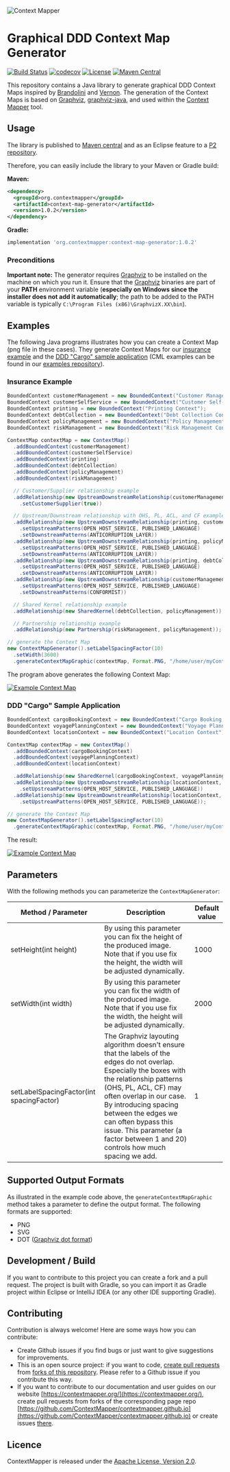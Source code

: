 ![Context Mapper](https://raw.githubusercontent.com/wiki/ContextMapper/context-mapper-dsl/logo/cm-logo-github-small.png) 
# Graphical DDD Context Map Generator
[![Build Status](https://travis-ci.com/ContextMapper/context-map-generator.svg?branch=master)](https://travis-ci.com/ContextMapper/context-map-generator) [![codecov](https://codecov.io/gh/ContextMapper/context-map-generator/branch/master/graph/badge.svg)](https://codecov.io/gh/ContextMapper/context-map-generator) [![License](https://img.shields.io/badge/License-Apache%202.0-blue.svg)](https://opensource.org/licenses/Apache-2.0) [![Maven Central](https://img.shields.io/maven-central/v/org.contextmapper/context-map-generator.svg?label=Maven%20Central)](https://search.maven.org/search?q=g:%22org.contextmapper%22%20AND%20a:%22context-map-generator%22)

This repository contains a Java library to generate graphical DDD Context Maps inspired by [Brandolini](https://www.infoq.com/articles/ddd-contextmapping/) and [Vernon](https://www.amazon.de/Implementing-Domain-Driven-Design-Vaughn-Vernon/dp/0321834577). The generation of the Context Maps is based on [Graphviz](https://www.graphviz.org/), [graphviz-java](https://github.com/nidi3/graphviz-java), and used within the [Context Mapper](https://contextmapper.org) tool.

## Usage
The library is published to [Maven central](https://search.maven.org/search?q=g:%22org.contextmapper%22%20AND%20a:%22context-map-generator%22) and as an Eclipse feature to a [P2 repository](https://dl.bintray.com/contextmapper/context-map-generator-releases/).

Therefore, you can easily include the library to your Maven or Gradle build:

**Maven:**
```xml
<dependency>
  <groupId>org.contextmapper</groupId>
  <artifactId>context-map-generator</artifactId>
  <version>1.0.2</version>
</dependency>
```

**Gradle:**
```gradle
implementation 'org.contextmapper:context-map-generator:1.0.2'
```

### Preconditions
**Important note:** The generator requires [Graphviz](https://www.graphviz.org/) to be installed on the machine on which you run it. Ensure that the [Graphviz](https://www.graphviz.org/) binaries are part of your **PATH** environment variable (**especially on Windows since the installer does not add it automatically**; the path to be added to the PATH variable is typically `C:\Program Files (x86)\GraphvizX.XX\bin`).

## Examples
The following Java programs illustrates how you can create a Context Map (png file in these cases). They generate Context Maps for our [insurance example](https://github.com/ContextMapper/context-mapper-examples/tree/master/src/main/cml/insurance-example) and the [DDD "Cargo" sample application](https://github.com/ContextMapper/context-mapper-examples/tree/master/src/main/cml/ddd-sample) (CML examples can be found in our [examples repository](https://github.com/ContextMapper/context-mapper-examples)).

### Insurance Example
```java
BoundedContext customerManagement = new BoundedContext("Customer Management Context");
BoundedContext customerSelfService = new BoundedContext("Customer Self-Service Context");
BoundedContext printing = new BoundedContext("Printing Context");
BoundedContext debtCollection = new BoundedContext("Debt Collection Context");
BoundedContext policyManagement = new BoundedContext("Policy Management Context");
BoundedContext riskManagement = new BoundedContext("Risk Management Context");

ContextMap contextMap = new ContextMap()
  .addBoundedContext(customerManagement)
  .addBoundedContext(customerSelfService)
  .addBoundedContext(printing)
  .addBoundedContext(debtCollection)
  .addBoundedContext(policyManagement)
  .addBoundedContext(riskManagement)

  // Customer/Supplier relationship example
  .addRelationship(new UpstreamDownstreamRelationship(customerManagement, customerSelfService)
    .setCustomerSupplier(true))

  // Upstream/Downstream relationship with OHS, PL, ACL, and CF examples
  .addRelationship(new UpstreamDownstreamRelationship(printing, customerManagement)
    .setUpstreamPatterns(OPEN_HOST_SERVICE, PUBLISHED_LANGUAGE)
    .setDownstreamPatterns(ANTICORRUPTION_LAYER))
  .addRelationship(new UpstreamDownstreamRelationship(printing, policyManagement)
    .setUpstreamPatterns(OPEN_HOST_SERVICE, PUBLISHED_LANGUAGE)
    .setDownstreamPatterns(ANTICORRUPTION_LAYER))
  .addRelationship(new UpstreamDownstreamRelationship(printing, debtCollection)
    .setUpstreamPatterns(OPEN_HOST_SERVICE, PUBLISHED_LANGUAGE)
    .setDownstreamPatterns(ANTICORRUPTION_LAYER))
  .addRelationship(new UpstreamDownstreamRelationship(customerManagement, policyManagement)
    .setUpstreamPatterns(OPEN_HOST_SERVICE, PUBLISHED_LANGUAGE)
    .setDownstreamPatterns(CONFORMIST))

  // Shared Kernel relationship example
  .addRelationship(new SharedKernel(debtCollection, policyManagement))

  // Partnership relationship example
  .addRelationship(new Partnership(riskManagement, policyManagement));

// generate the Context Map
new ContextMapGenerator().setLabelSpacingFactor(10)
  .setWidth(3600)
  .generateContextMapGraphic(contextMap, Format.PNG, "/home/user/myContextMap.png");
```

The program above generates the following Context Map:

<a href="https://raw.githubusercontent.com/ContextMapper/context-map-generator/master/context-map-example-1.png" target="_blank"><img src="https://raw.githubusercontent.com/ContextMapper/context-map-generator/master/context-map-example-1.png" alt="Example Context Map" /></a>

### DDD "Cargo" Sample Application
```java
BoundedContext cargoBookingContext = new BoundedContext("Cargo Booking Context");
BoundedContext voyagePlanningContext = new BoundedContext("Voyage Planning Context");
BoundedContext locationContext = new BoundedContext("Location Context");

ContextMap contextMap = new ContextMap()
  .addBoundedContext(cargoBookingContext)
  .addBoundedContext(voyagePlanningContext)
  .addBoundedContext(locationContext)

  .addRelationship(new SharedKernel(cargoBookingContext, voyagePlanningContext))
  .addRelationship(new UpstreamDownstreamRelationship(locationContext, cargoBookingContext)
    .setUpstreamPatterns(OPEN_HOST_SERVICE, PUBLISHED_LANGUAGE))
  .addRelationship(new UpstreamDownstreamRelationship(locationContext, voyagePlanningContext)
    .setUpstreamPatterns(OPEN_HOST_SERVICE, PUBLISHED_LANGUAGE));

// generate the Context Map
new ContextMapGenerator().setLabelSpacingFactor(10)
  .generateContextMapGraphic(contextMap, Format.PNG, "/home/user/myContextMap.png");
```

The result:

<a href="https://raw.githubusercontent.com/ContextMapper/context-map-generator/master/context-map-example-2.png" target="_blank"><img src="https://raw.githubusercontent.com/ContextMapper/context-map-generator/master/context-map-example-2.png" alt="Example Context Map" /></a>

## Parameters
With the following methods you can parameterize the `ContextMapGenerator`:

| Method / Parameter                       | Description                                                                                                                                                                                                                                                                                                                                              | Default value |
|------------------------------------------|----------------------------------------------------------------------------------------------------------------------------------------------------------------------------------------------------------------------------------------------------------------------------------------------------------------------------------------------------------|---------------|
| setHeight(int height)                    | By using this parameter you can fix the height of the produced image. Note that if you use fix the height, the width will be adjusted dynamically.                                                                                                                                                                                                       | 1000          |
| setWidth(int width)                      | By using this parameter you can fix the width of the produced image. Note that if you use fix the width, the height will be adjusted dynamically.                                                                                                                                                                                                        | 2000          |
| setLabelSpacingFactor(int spacingFactor) | The Graphviz layouting algorithm doesn't ensure that the labels of the edges do not overlap. Especially the boxes with the relationship patterns (OHS, PL, ACL, CF) may often overlap in our case. By introducing spacing between the edges we can often bypass this issue. This parameter (a factor between 1 and 20) controls how much spacing we add. | 1             |

## Supported Output Formats
As illustrated in the example code above, the `generateContextMapGraphic` method takes a parameter to define the output format. The following formats are supported:

 * PNG
 * SVG
 * DOT ([Graphviz dot format](https://www.graphviz.org/doc/info/lang.html))

## Development / Build
If you want to contribute to this project you can create a fork and a pull request. The project is built with Gradle, so you can import it as Gradle project within Eclipse or IntelliJ IDEA (or any other IDE supporting Gradle).

## Contributing
Contribution is always welcome! Here are some ways how you can contribute:
 * Create Github issues if you find bugs or just want to give suggestions for improvements.
 * This is an open source project: if you want to code, [create pull requests](https://help.github.com/articles/creating-a-pull-request/) from [forks of this repository](https://help.github.com/articles/fork-a-repo/). Please refer to a Github issue if you contribute this way. 
 * If you want to contribute to our documentation and user guides on our website [https://contextmapper.org/](https://contextmapper.org/), create pull requests from forks of the corresponding page repo [https://github.com/ContextMapper/contextmapper.github.io](https://github.com/ContextMapper/contextmapper.github.io) or create issues [there](https://github.com/ContextMapper/contextmapper.github.io/issues).

## Licence
ContextMapper is released under the [Apache License, Version 2.0](http://www.apache.org/licenses/LICENSE-2.0).
